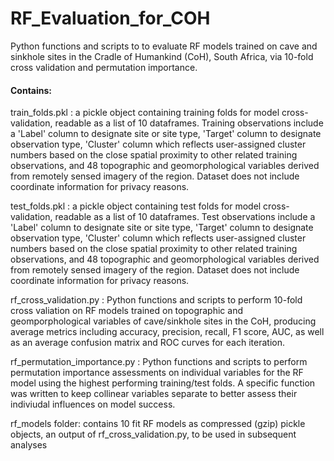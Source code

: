 # RF_Evaluation_for_COH
Python functions and scripts to to evaluate RF models trained on cave and sinkhole sites in the Cradle of Humankind (CoH), South Africa, via 10-fold cross validation and permutation importance. 

#### Contains:
train_folds.pkl : a pickle object containing training folds for model cross-validation, readable as a list of 10 dataframes. Training observations include a 'Label' column to designate site or site type, 'Target' column to designate observation type, 'Cluster' column which reflects user-assigned cluster numbers based on the close spatial proximity to other related training observations, and 48 topographic and geomorphological variables derived from remotely sensed imagery of the region. Dataset does not include coordinate information for privacy reasons.

test_folds.pkl : a pickle object containing test folds for model cross-validation, readable as a list of 10 dataframes. Test observations include a 'Label' column to designate site or site type, 'Target' column to designate observation type, 'Cluster' column which reflects user-assigned cluster numbers based on the close spatial proximity to other related training observations, and 48 topographic and geomorphological variables derived from remotely sensed imagery of the region. Dataset does not include coordinate information for privacy reasons.

rf_cross_validation.py : Python functions and scripts to perform 10-fold cross valiation on RF models trained on topographic and geomporphological variables of cave/sinkhole sites in the CoH, producing average metrics including accuracy, precision, recall, F1 score, AUC, as well as an average confusion matrix and ROC curves for each iteration.

rf_permutation_importance.py : Python functions and scripts to perform permutation importance assessments on individual variables for the RF model using the highest performing training/test folds. A specific function was written to keep collinear variables separate to better assess their indiviudal influences on model success.

rf_models folder: contains 10 fit RF models as compressed (gzip) pickle objects, an output of rf_cross_validation.py, to be used in subsequent analyses
